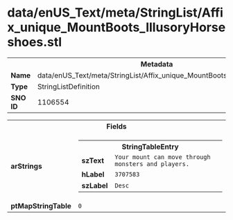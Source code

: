 <h1>data/enUS_Text/meta/StringList/Affix_unique_MountBoots_IllusoryHorseshoes.stl</h1><table><tr><th colspan="100%">Metadata</th></tr><tr><td><b>Name</b></td><td>data/enUS_Text/meta/StringList/Affix_unique_MountBoots_IllusoryHorseshoes.stl</td></tr><tr><td><b>Type</b></td><td>StringListDefinition</td></tr><tr><td><b>SNO ID</b></td><td>1106554</td></tr></table>

<table><tr><th colspan="100%">Fields</th></tr><tr><td><b>arStrings</b></td><td><table><tr><th colspan="100%">StringTableEntry</th></tr><tr><td><b>szText</b></td><td><code>Your mount can move through monsters and players.</code></td></tr><tr><td><b>hLabel</b></td><td><code>3707583</code></td></tr><tr><td><b>szLabel</b></td><td><code>Desc</code></td></tr></table>


</td></tr><tr><td><b>ptMapStringTable</b></td><td><code>0</code></td></tr></table>

